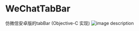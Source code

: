# WeChatTabBar
仿微信安卓版的tabBar (Objective-C 实现)
![image description](http://i6.topit.me/6/5d/45/1131907198420455d6o.jpg)
